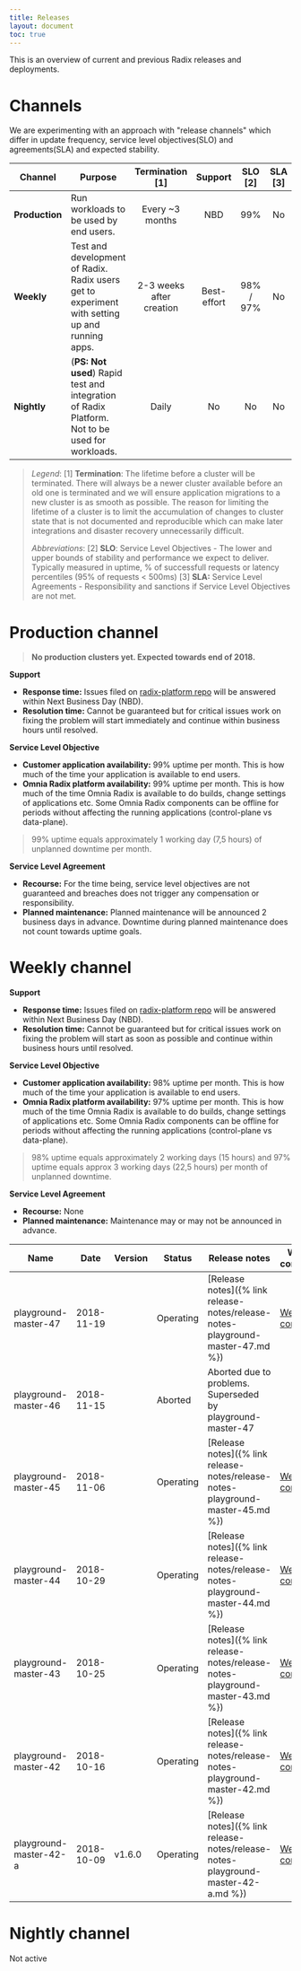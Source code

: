 ```yaml
---
title: Releases
layout: document
toc: true
---
```


This is an overview of current and previous Radix releases and deployments.

# Channels
We are experimenting with an approach with "release channels" which differ in update frequency, service level objectives(SLO) and agreements(SLA) and expected stability.

|    Channel     |                                           Purpose                                                  |        Termination [1]   |   Support    |     SLO [2]   |    SLA [3]    |
|----------------|----------------------------------------------------------------------------------------------------|:------------------------:|:------------:|:-------------:|:-------------:|
| **Production** | Run workloads to be used by end users.                                                             |     Every ~3 months      |     NBD      |      99%      |      No       |
| **Weekly**     | Test and development of Radix. Radix users get to experiment with setting up and running apps.     | 2-3 weeks after creation | Best-effort  |   98% / 97%   |      No       |
| **Nightly**    | (**PS: Not used**) Rapid test and integration of Radix Platform. Not to be used for workloads.     |           Daily          |      No      |       No      |      No       |

> _Legend_:
> [1] **Termination**: The lifetime before a cluster will be terminated. There will always be a newer cluster available before an old one is terminated and we will ensure application migrations to a new cluster is as smooth as possible. The reason for limiting the lifetime of a cluster is to limit the accumulation of changes to cluster state that is not documented and reproducible which can make later integrations and disaster recovery unnecessarily difficult.
> 
> _Abbreviations_: 
> [2] **SLO**: Service Level Objectives - The lower and upper bounds of stability and performance we expect to deliver. Typically measured in uptime, % of successfull requests or latency percentiles (95% of requests < 500ms) 
> [3] **SLA:** Service Level Agreements - Responsibility and sanctions if Service Level Objectives are not met.

# Production channel

> **No production clusters yet. Expected towards end of 2018.**

**Support**
  * **Response time:** Issues filed on [radix-platform repo](https://github.com/statoil/radix-platform/issues) will be answered within Next Business Day (NBD).
  * **Resolution time:** Cannot be guaranteed but for critical issues work on fixing the problem will start immediately and continue within business hours until resolved.

**Service Level Objective**
  * **Customer application availability:** 99% uptime per month. This is how much of the time your application is available to end users.
  * **Omnia Radix platform availability:** 99% uptime per month. This is how much of the time Omnia Radix is available to do builds, change settings of applications etc. Some Omnia Radix components can be offline for periods without affecting the running applications (control-plane vs data-plane).

> 99% uptime equals approximately 1 working day (7,5 hours) of unplanned downtime per month.

**Service Level Agreement**
  * **Recourse:** For the time being, service level objectives are not guaranteed and breaches does not trigger any compensation or responsibility.
  * **Planned maintenance:** Planned maintenance will be announced 2 business days in advance. Downtime during planned maintenance does not count towards uptime goals.

# Weekly channel

**Support**
  * **Response time:** Issues filed on [radix-platform repo](https://github.com/statoil/radix-platform/issues) will be answered within Next Business Day (NBD).
  * **Resolution time:** Cannot be guaranteed but for critical issues work on fixing the problem will start as soon as possible and continue within business hours until resolved.

**Service Level Objective**
  * **Customer application availability:** 98% uptime per month. This is how much of the time your application is available to end users.
  * **Omnia Radix platform availability:** 97% uptime per month. This is how much of the time Omnia Radix is available to do builds, change settings of applications etc. Some Omnia Radix components can be offline for periods without affecting the running applications (control-plane vs data-plane).

> 98% uptime equals approximately 2 working days (15 hours) and 97% uptime equals approx 3 working days (22,5 hours) per month of unplanned downtime.

**Service Level Agreement**
  * **Recourse:** None
  * **Planned maintenance:** Maintenance may or may not be announced in advance.


|           Name         |    Date    | Version |   Status   |                               Release notes                               |            Web console              |
|------------------------|------------|---------|------------|---------------------------------------------------------------------------|-------------------------------------|
| playground-master-47   | 2018-11-19 |         | Operating  | [Release notes]({% link release-notes/release-notes-playground-master-47.md %}) | [Web console](https://web-radix-web-console-prod.playground-master-47.dev.radix.equinor.com)   |
| playground-master-46   | 2018-11-15 |         | Aborted    | Aborted due to problems. Superseded by playground-master-47               |     |
| playground-master-45   | 2018-11-06 |   | Operating  | [Release notes]({% link release-notes/release-notes-playground-master-45.md %}) | [Web console](https://web-radix-web-console-prod.playground-master-45.dev.radix.equinor.com)   |
| playground-master-44   | 2018-10-29 |   | Operating  | [Release notes]({% link release-notes/release-notes-playground-master-44.md %}) | [Web console](https://web-radix-web-console-prod.playground-master-44.dev.radix.equinor.com)   |
| playground-master-43   | 2018-10-25 |   | Operating  | [Release notes]({% link release-notes/release-notes-playground-master-43.md %}) | [Web console](https://web-radix-web-console-prod.playground-master-43.dev.radix.equinor.com)   |
| playground-master-42   | 2018-10-16 |   | Operating  | [Release notes]({% link release-notes/release-notes-playground-master-42.md %}) | [Web console](https://web-radix-web-console-prod.playground-master-42.dev.radix.equinor.com)   |
| playground-master-42-a | 2018-10-09 | v1.6.0  | Operating  | [Release notes]({% link release-notes/release-notes-playground-master-42-a.md %}) | [Web console](https://web-radix-web-console-prod.playground-master-41-a.dev.radix.equinor.com)                 |


# Nightly channel

Not active
